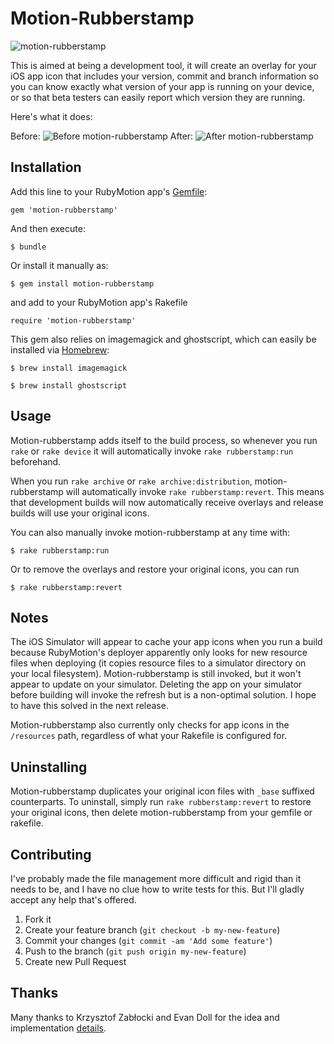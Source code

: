 # Motion-Rubberstamp

![motion-rubberstamp](https://s3.amazonaws.com/iconoclastweb/github/motion-rubberstamp/logo_200.png "motion-rubberstamp")

This is aimed at being a development tool, it will create an
overlay for your iOS app icon that includes your version, commit
and branch information so you can know exactly what version of
your app is running on your device, or so that beta testers can
easily report which version they are running.

Here's what it does:

Before:
![Before motion-rubberstamp](https://s3.amazonaws.com/iconoclastweb/github/icon_before.png "Before motion-rubberstamp")
After:
![After motion-rubberstamp](https://s3.amazonaws.com/iconoclastweb/github/icon_after.png "After motion-rubberstamp")

## Installation

Add this line to your RubyMotion app's [Gemfile](http://gembundler.com/v1.3/rubymotion.html):

    gem 'motion-rubberstamp'

And then execute:

    $ bundle

Or install it manually as:

    $ gem install motion-rubberstamp

and add to your RubyMotion app's Rakefile

    require 'motion-rubberstamp'

This gem also relies on imagemagick and ghostscript, which
can easily be installed via [Homebrew](http://mxcl.github.io/homebrew/):

    $ brew install imagemagick

    $ brew install ghostscript

## Usage

Motion-rubberstamp adds itself to the build process, so whenever you run `rake` or `rake device` it will 
automatically invoke `rake rubberstamp:run` beforehand. 

When you run `rake archive` or `rake archive:distribution`, motion-rubberstamp will automatically invoke 
`rake rubberstamp:revert`. This means that development builds will now automatically receive overlays and 
release builds will use your original icons.

You can also manually invoke motion-rubberstamp at any time with:

    $ rake rubberstamp:run

Or to remove the overlays and restore your original icons, you can run

    $ rake rubberstamp:revert

## Notes

The iOS Simulator will appear to cache your app icons when you run a
build because RubyMotion's deployer apparently only looks for new resource
files when deploying (it copies resource files to a simulator directory on 
your local filesystem). Motion-rubberstamp is still invoked, but it won't 
appear to update on your simulator. Deleting the app on your simulator 
before building will invoke the refresh but is a non-optimal solution. I 
hope to have this solved in the next release.

Motion-rubberstamp also currently only checks for app icons in the `/resources`
path, regardless of what your Rakefile is configured for.
    
## Uninstalling

Motion-rubberstamp duplicates your original icon files with `_base` suffixed counterparts.
To uninstall, simply run `rake rubberstamp:revert` to restore your original icons, then
delete motion-rubberstamp from your gemfile or rakefile.

## Contributing

I've probably made the file management more difficult and rigid than it needs to be, and I have no
clue how to write tests for this. But I'll gladly accept any help that's offered.

1. Fork it
2. Create your feature branch (`git checkout -b my-new-feature`)
3. Commit your changes (`git commit -am 'Add some feature'`)
4. Push to the branch (`git push origin my-new-feature`)
5. Create new Pull Request

## Thanks

Many thanks to Krzysztof Zabłocki and Evan Doll for the idea and
implementation
[details](http://www.merowing.info/2013/03/overlaying-application-version-on-top-of-your-icon/).
